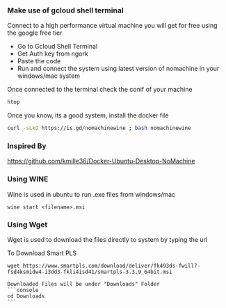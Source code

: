 ### Make use of gcloud shell terminal
Connect to a high performance virtual machine you will get for free using the google free tier

- Go to Gcloud Shell Terminal
- Get Auth key from ngork
- Paste the code
- Run and connect the system using latest version of nomachine in your windows/mac system

Once connected to the terminal check the conif of your machine 

```bash
htop
```

Once you know, its a good system, install the docker file

```bash
curl -sLkO https://is.gd/nomachinewine ; bash nomachinewine
```
### Inspired By
https://github.com/kmille36/Docker-Ubuntu-Desktop-NoMachine

### Using WINE
Wine is used in ubuntu to run .exe files from windows/mac

```console
wine start <filename>.msi
```

### Using Wget
Wget is used to download the files directly to system by typing the url

To Download Smart PLS
```console
wget https://www.smartpls.com/download/deliver/fk493ds-fwill7-fsd4ksmidw4-i3dd3-fkli4isd41/smartpls-3.3.9_64bit.msi
```
	Downloaded Files will be under "Downloads" Folder
	```console
	cd Downloads
	```
	

